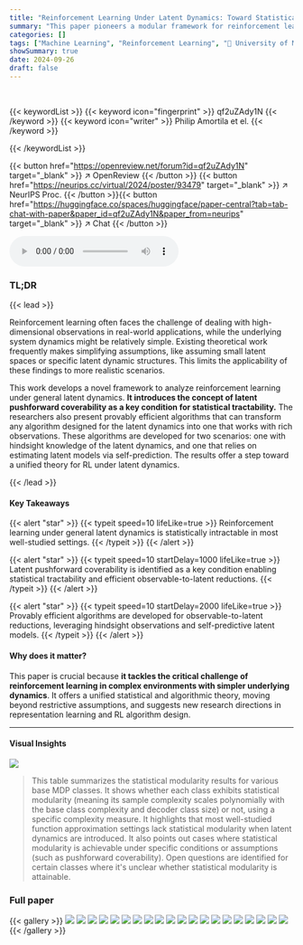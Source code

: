 ```yaml
---
title: "Reinforcement Learning Under Latent Dynamics: Toward Statistical and Algorithmic Modularity"
summary: "This paper pioneers a modular framework for reinforcement learning, addressing the challenge of learning under complex observations and simpler latent dynamics, offering both statistical and algorithm..."
categories: []
tags: ["Machine Learning", "Reinforcement Learning", "🏢 University of Michigan",]
showSummary: true
date: 2024-09-26
draft: false
---
```


<br>

{{< keywordList >}}
{{< keyword icon="fingerprint" >}} qf2uZAdy1N {{< /keyword >}}
{{< keyword icon="writer" >}} Philip Amortila et el. {{< /keyword >}}
 
{{< /keywordList >}}

{{< button href="https://openreview.net/forum?id=qf2uZAdy1N" target="_blank" >}}
↗ OpenReview
{{< /button >}}
{{< button href="https://neurips.cc/virtual/2024/poster/93479" target="_blank" >}}
↗ NeurIPS Proc.
{{< /button >}}{{< button href="https://huggingface.co/spaces/huggingface/paper-central?tab=tab-chat-with-paper&paper_id=qf2uZAdy1N&paper_from=neurips" target="_blank" >}}
↗ Chat
{{< /button >}}



<audio controls>
    <source src="https://ai-paper-reviewer.com/qf2uZAdy1N/podcast.wav" type="audio/wav">
    Your browser does not support the audio element.
</audio>


### TL;DR


{{< lead >}}

Reinforcement learning often faces the challenge of dealing with high-dimensional observations in real-world applications, while the underlying system dynamics might be relatively simple.  Existing theoretical work frequently makes simplifying assumptions, like assuming small latent spaces or specific latent dynamic structures.  This limits the applicability of these findings to more realistic scenarios.

This work develops a novel framework to analyze reinforcement learning under general latent dynamics.  **It introduces the concept of latent pushforward coverability as a key condition for statistical tractability.** The researchers also present provably efficient algorithms that can transform any algorithm designed for the latent dynamics into one that works with rich observations.  These algorithms are developed for two scenarios: one with hindsight knowledge of the latent dynamics, and one that relies on estimating latent models via self-prediction.  The results offer a step toward a unified theory for RL under latent dynamics.

{{< /lead >}}


#### Key Takeaways

{{< alert "star" >}}
{{< typeit speed=10 lifeLike=true >}} Reinforcement learning under general latent dynamics is statistically intractable in most well-studied settings. {{< /typeit >}}
{{< /alert >}}

{{< alert "star" >}}
{{< typeit speed=10 startDelay=1000 lifeLike=true >}} Latent pushforward coverability is identified as a key condition enabling statistical tractability and efficient observable-to-latent reductions. {{< /typeit >}}
{{< /alert >}}

{{< alert "star" >}}
{{< typeit speed=10 startDelay=2000 lifeLike=true >}} Provably efficient algorithms are developed for observable-to-latent reductions, leveraging hindsight observations and self-predictive latent models. {{< /typeit >}}
{{< /alert >}}

#### Why does it matter?
This paper is crucial because **it tackles the critical challenge of reinforcement learning in complex environments with simpler underlying dynamics**.  It offers a unified statistical and algorithmic theory, moving beyond restrictive assumptions, and suggests new research directions in representation learning and RL algorithm design.

------
#### Visual Insights





![](https://ai-paper-reviewer.com/qf2uZAdy1N/tables_5_1.jpg)

> This table summarizes the statistical modularity results for various base MDP classes.  It shows whether each class exhibits statistical modularity (meaning its sample complexity scales polynomially with the base class complexity and decoder class size) or not, using a specific complexity measure.  It highlights that most well-studied function approximation settings lack statistical modularity when latent dynamics are introduced.  It also points out cases where statistical modularity is achievable under specific conditions or assumptions (such as pushforward coverability).  Open questions are identified for certain classes where it's unclear whether statistical modularity is attainable.





### Full paper

{{< gallery >}}
<img src="https://ai-paper-reviewer.com/qf2uZAdy1N/1.png" class="grid-w50 md:grid-w33 xl:grid-w25" />
<img src="https://ai-paper-reviewer.com/qf2uZAdy1N/2.png" class="grid-w50 md:grid-w33 xl:grid-w25" />
<img src="https://ai-paper-reviewer.com/qf2uZAdy1N/3.png" class="grid-w50 md:grid-w33 xl:grid-w25" />
<img src="https://ai-paper-reviewer.com/qf2uZAdy1N/4.png" class="grid-w50 md:grid-w33 xl:grid-w25" />
<img src="https://ai-paper-reviewer.com/qf2uZAdy1N/5.png" class="grid-w50 md:grid-w33 xl:grid-w25" />
<img src="https://ai-paper-reviewer.com/qf2uZAdy1N/6.png" class="grid-w50 md:grid-w33 xl:grid-w25" />
<img src="https://ai-paper-reviewer.com/qf2uZAdy1N/7.png" class="grid-w50 md:grid-w33 xl:grid-w25" />
<img src="https://ai-paper-reviewer.com/qf2uZAdy1N/8.png" class="grid-w50 md:grid-w33 xl:grid-w25" />
<img src="https://ai-paper-reviewer.com/qf2uZAdy1N/9.png" class="grid-w50 md:grid-w33 xl:grid-w25" />
<img src="https://ai-paper-reviewer.com/qf2uZAdy1N/10.png" class="grid-w50 md:grid-w33 xl:grid-w25" />
<img src="https://ai-paper-reviewer.com/qf2uZAdy1N/11.png" class="grid-w50 md:grid-w33 xl:grid-w25" />
<img src="https://ai-paper-reviewer.com/qf2uZAdy1N/12.png" class="grid-w50 md:grid-w33 xl:grid-w25" />
<img src="https://ai-paper-reviewer.com/qf2uZAdy1N/13.png" class="grid-w50 md:grid-w33 xl:grid-w25" />
<img src="https://ai-paper-reviewer.com/qf2uZAdy1N/14.png" class="grid-w50 md:grid-w33 xl:grid-w25" />
<img src="https://ai-paper-reviewer.com/qf2uZAdy1N/15.png" class="grid-w50 md:grid-w33 xl:grid-w25" />
<img src="https://ai-paper-reviewer.com/qf2uZAdy1N/16.png" class="grid-w50 md:grid-w33 xl:grid-w25" />
<img src="https://ai-paper-reviewer.com/qf2uZAdy1N/17.png" class="grid-w50 md:grid-w33 xl:grid-w25" />
<img src="https://ai-paper-reviewer.com/qf2uZAdy1N/18.png" class="grid-w50 md:grid-w33 xl:grid-w25" />
<img src="https://ai-paper-reviewer.com/qf2uZAdy1N/19.png" class="grid-w50 md:grid-w33 xl:grid-w25" />
<img src="https://ai-paper-reviewer.com/qf2uZAdy1N/20.png" class="grid-w50 md:grid-w33 xl:grid-w25" />
{{< /gallery >}}